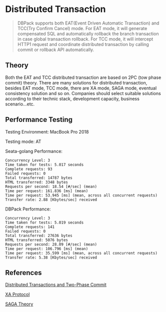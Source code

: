 # Distributed Transaction

> DBPack supports both EAT(Event Driven Automatic Transaction) and TCC(Try Confirm Cancel) mode. For EAT mode, it will generate compensated SQL and automatically rollback the branch transaction in case global transaction rollback. For TCC mode, it will intercept HTTP1 request and coordinate distributed transaction by calling commit or rollback API automatically.

## Theory

Both the EAT and TCC distributed transaction are based on 2PC (tow phase commit) theory. There are many solutions for distributed transaction, besides EAT mode, TCC mode, there are XA mode, SAGA mode, eventual consistency solution and so on. Companies should select suitable solutions according to their technic stack, development capacity, business scenario...etc.



## Performance Testing

Testing Environment: MacBook Pro 2018

Testing mode: AT

Seata-golang Performance:

```
Concurrency Level: 3
Time taken for tests: 5.017 seconds
Complete requests: 93
Failed requests: 0
Total transferred: 14787 bytes
HTML transferred: 3348 bytes
Requests per second: 18.54 [#/sec] (mean)
Time per request: 161.836 [ms] (mean)
Time per request: 53.945 [ms] (mean, across all concurrent requests)
Transfer rate: 2.88 [Kbytes/sec] received
```

DBPack Performance:

```
Concurrency Level: 3
Time taken for tests: 5.019 seconds
Complete requests: 141
Failed requests: 0
Total transferred: 27636 bytes
HTML transferred: 5076 bytes
Requests per second: 28.09 [#/sec] (mean)
Time per request: 106.796 [ms] (mean)
Time per request: 35.599 [ms] (mean, across all concurrent requests)
Transfer rate: 5.38 [Kbytes/sec] received
```


## References

[Distributed Transactions and Two-Phase Commit](https://medium.com/geekculture/distributed-transactions-two-phase-commit-c82752d69324)

[XA Protocol](https://pubs.opengroup.org/onlinepubs/009680699/toc.pdf)

[SAGA Theory](https://www.cs.cornell.edu/andru/cs711/2002fa/reading/sagas.pdf)

